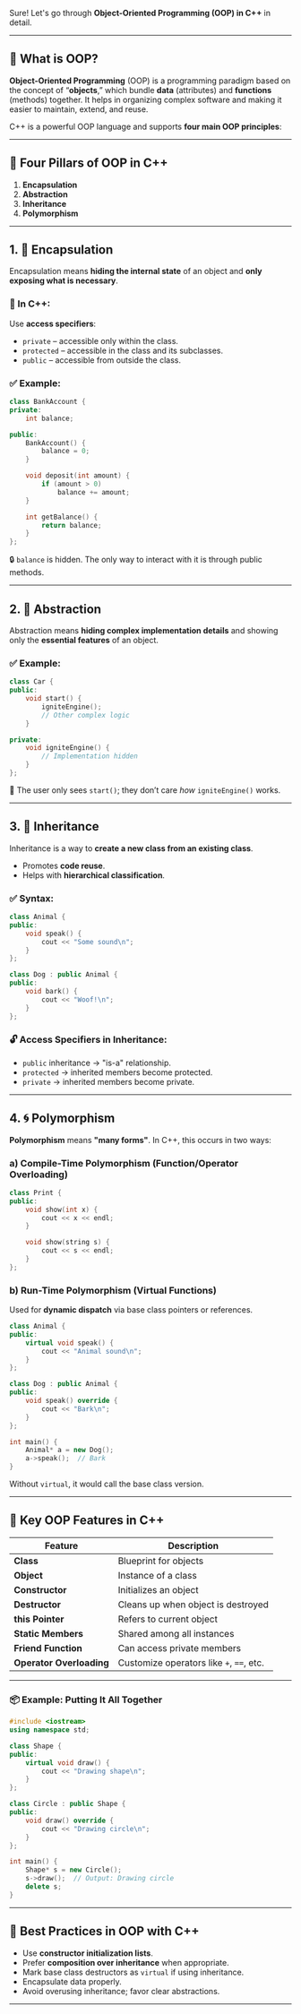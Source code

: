 Sure! Let's go through **Object-Oriented Programming (OOP) in C++** in detail.

---

## 🧠 What is OOP?

**Object-Oriented Programming** (OOP) is a programming paradigm based on the concept of “**objects**,” which bundle **data** (attributes) and **functions** (methods) together. It helps in organizing complex software and making it easier to maintain, extend, and reuse.

C++ is a powerful OOP language and supports **four main OOP principles**:

---

## 🔑 Four Pillars of OOP in C++

1. **Encapsulation**
2. **Abstraction**
3. **Inheritance**
4. **Polymorphism**

---

## 1. 🧱 Encapsulation

Encapsulation means **hiding the internal state** of an object and **only exposing what is necessary**.

### 📌 In C++:

Use **access specifiers**:

* `private` – accessible only within the class.
* `protected` – accessible in the class and its subclasses.
* `public` – accessible from outside the class.

### ✅ Example:

```cpp
class BankAccount {
private:
    int balance;

public:
    BankAccount() {
        balance = 0;
    }

    void deposit(int amount) {
        if (amount > 0)
            balance += amount;
    }

    int getBalance() {
        return balance;
    }
};
```

🔒 `balance` is hidden. The only way to interact with it is through public methods.

---

## 2. 🧠 Abstraction

Abstraction means **hiding complex implementation details** and showing only the **essential features** of an object.

### ✅ Example:

```cpp
class Car {
public:
    void start() {
        igniteEngine();
        // Other complex logic
    }

private:
    void igniteEngine() {
        // Implementation hidden
    }
};
```

👀 The user only sees `start()`; they don’t care *how* `igniteEngine()` works.

---

## 3. 🧬 Inheritance

Inheritance is a way to **create a new class from an existing class**.

* Promotes **code reuse**.
* Helps with **hierarchical classification**.

### ✅ Syntax:

```cpp
class Animal {
public:
    void speak() {
        cout << "Some sound\n";
    }
};

class Dog : public Animal {
public:
    void bark() {
        cout << "Woof!\n";
    }
};
```

### 🔓 Access Specifiers in Inheritance:

* `public` inheritance → "is-a" relationship.
* `protected` → inherited members become protected.
* `private` → inherited members become private.

---

## 4. 🌀 Polymorphism

**Polymorphism** means **"many forms"**. In C++, this occurs in two ways:

### a) Compile-Time Polymorphism (Function/Operator Overloading)

```cpp
class Print {
public:
    void show(int x) {
        cout << x << endl;
    }

    void show(string s) {
        cout << s << endl;
    }
};
```

### b) Run-Time Polymorphism (Virtual Functions)

Used for **dynamic dispatch** via base class pointers or references.

```cpp
class Animal {
public:
    virtual void speak() {
        cout << "Animal sound\n";
    }
};

class Dog : public Animal {
public:
    void speak() override {
        cout << "Bark\n";
    }
};

int main() {
    Animal* a = new Dog();
    a->speak();  // Bark
}
```

Without `virtual`, it would call the base class version.

---

## 🔧 Key OOP Features in C++

| Feature                  | Description                              |
| ------------------------ | ---------------------------------------- |
| **Class**                | Blueprint for objects                    |
| **Object**               | Instance of a class                      |
| **Constructor**          | Initializes an object                    |
| **Destructor**           | Cleans up when object is destroyed       |
| **this Pointer**         | Refers to current object                 |
| **Static Members**       | Shared among all instances               |
| **Friend Function**      | Can access private members               |
| **Operator Overloading** | Customize operators like `+`, `==`, etc. |

---

### 📦 Example: Putting It All Together

```cpp
#include <iostream>
using namespace std;

class Shape {
public:
    virtual void draw() {
        cout << "Drawing shape\n";
    }
};

class Circle : public Shape {
public:
    void draw() override {
        cout << "Drawing circle\n";
    }
};

int main() {
    Shape* s = new Circle();
    s->draw();  // Output: Drawing circle
    delete s;
}
```

---

## 📘 Best Practices in OOP with C++

* Use **constructor initialization lists**.
* Prefer **composition over inheritance** when appropriate.
* Mark base class destructors as `virtual` if using inheritance.
* Encapsulate data properly.
* Avoid overusing inheritance; favor clear abstractions.

---

